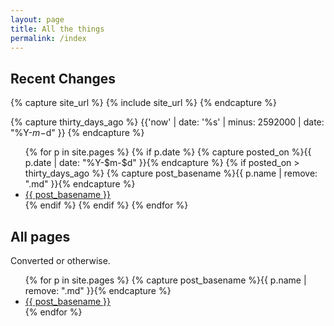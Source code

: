 ```yaml
---
layout: page
title: All the things
permalink: /index
---
```

## Recent Changes

{% capture site_url %}
	{% include site_url %}
{% endcapture %}

{% capture thirty_days_ago %}
  {{'now' | date: '%s' | minus: 2592000 | date: "%Y-$m-$d" }}
{% endcapture %}
<ul>
{% for p in site.pages %}
  {% if p.date %}
    {% capture posted_on %}{{ p.date | date: "%Y-$m-$d" }}{% endcapture %}
    {% if posted_on > thirty_days_ago %}
    {% capture post_basename %}{{ p.name | remove: ".md" }}{% endcapture %}
      <li>
        <a href="{{ site_url }}{{p.url}}">{{ post_basename }}</a>
      </li>
    {% endif %}
  {% endif %}
{% endfor %}
</ul>

## All pages
Converted or otherwise.

<ul>
{% for p in site.pages %}
  {% capture post_basename %}{{ p.name | remove: ".md" }}{% endcapture %}
  <li><a href="{{ site_url }}{{p.url}}">{{ post_basename }}</a></li>
{% endfor %}
</ul>
